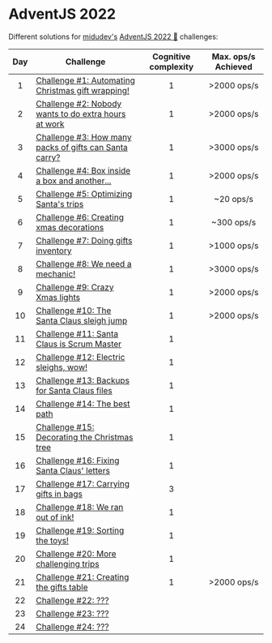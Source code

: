 # AdventJS 2022

Different solutions for [midudev's](https://midu.dev) [AdventJS 2022 🎅](https://adventjs.dev) challenges:

| Day | Challenge | Cognitive complexity | Max. ops/s Achieved |
:-:|---|:-:|:-:|
| 1 | [Challenge #1: Automating Christmas gift wrapping!](day1.md) | 1 | >2000 ops/s |
| 2 | [Challenge #2: Nobody wants to do extra hours at work](day2.md) | 1 | >2000 ops/s |
| 3 | [Challenge #3: How many packs of gifts can Santa carry?](day3.md) | 1 | >3000 ops/s |
| 4 | [Challenge #4: Box inside a box and another...](day4.md) | 1 | >2000 ops/s |
| 5 | [Challenge #5: Optimizing Santa's trips](day5.md) | 1 | ~20 ops/s |
| 6 | [Challenge #6: Creating xmas decorations](day6.md) | 1 | ~300 ops/s |
| 7 | [Challenge #7: Doing gifts inventory](day7.md) | 1 | >1000 ops/s |
| 8 | [Challenge #8: We need a mechanic!](day8.md) | 1 | >3000 ops/s |
| 9 | [Challenge #9: Crazy Xmas lights](day9.md) | 1 | >2000 ops/s |
| 10 | [Challenge #10: The Santa Claus sleigh jump](day10.md) | 1 | >2000 ops/s |
| 11 | [Challenge #11: Santa Claus is Scrum Master](day11.md) | 1 |  |
| 12 | [Challenge #12: Electric sleighs, wow!](day12.md) | 1 |  |
| 13 | [Challenge #13: Backups for Santa Claus files](day13.md) | 1 |  |
| 14 | [Challenge #14: The best path](day14.md) | 1 |  |
| 15 | [Challenge #15: Decorating the Christmas tree](day15.md) | 1 |  |
| 16 | [Challenge #16: Fixing Santa Claus' letters](day16.md) | 1 |  |
| 17 | [Challenge #17: Carrying gifts in bags](day17.md) | 3 |  |
| 18 | [Challenge #18: We ran out of ink!](day18.md) | 1 |  |
| 19 | [Challenge #19: Sorting the toys!](day19.md) | 1 |  |
| 20 | [Challenge #20: More challenging trips](day20.md) | 1 |  |
| 21 | [Challenge #21: Creating the gifts table](day21.md) | 1 | >2000 ops/s |
| 22 | [Challenge #22: ???](day22.md) |  |  |
| 23 | [Challenge #23: ???](day23.md) |  |  |
| 24 | [Challenge #24: ???](day24.md) |  |  |
